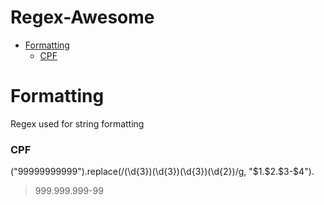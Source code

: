 # Regex-Awesome

* [Formatting](#formatting)
  * [CPF](#cpf)

# Formatting
Regex used for string formatting

### CPF
  ("99999999999").replace(/(\d{3})(\d{3})(\d{3})(\d{2})/g, "\$1.\$2.\$3\-\$4").
  > 999.999.999-99
